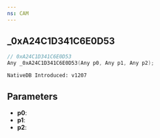 ```yaml
---
ns: CAM
---
```

## _0xA24C1D341C6E0D53

```c
// 0xA24C1D341C6E0D53
Any _0xA24C1D341C6E0D53(Any p0, Any p1, Any p2);
```

```
NativeDB Introduced: v1207
```

## Parameters
* **p0**:
* **p1**:
* **p2**:
